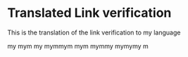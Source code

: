 # Translated Link verification

This is the translation of the link verification to my language

my mym my mymmym mym mymmy mymymy m
